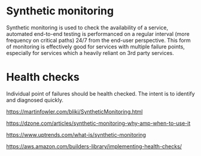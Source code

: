 # Synthetic monitoring
Synthetic monitoring is used to check the availability of a service, automated end-to-end testing is performanced on a regular interval (more frequency on critical paths) 24/7 from the end-user perspective. This form of monitoring is effectively good for services with multiple failure points, especially for services which a heavily reliant on 3rd party services.

# Health checks
Individual point of failures should be health checked. The intent is to identify and diagnosed quickly.

https://martinfowler.com/bliki/SyntheticMonitoring.html

https://dzone.com/articles/synthetic-monitoring-why-amp-when-to-use-it

https://www.uptrends.com/what-is/synthetic-monitoring

https://aws.amazon.com/builders-library/implementing-health-checks/
